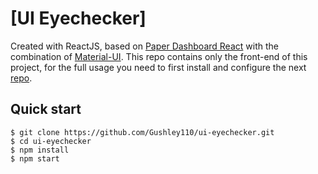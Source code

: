 # [UI Eyechecker]

Created with ReactJS, based on [Paper Dashboard React](https://github.com/creativetimofficial/paper-dashboard-react/archive/master.zip) with the combination of [Material-UI](https://material-ui.com). This repo contains only the front-end of this project, for the full usage you need to first install and configure the next [repo](https://github.com/CallmeTorre/api-eyechecker).

## Quick start

```
$ git clone https://github.com/Gushley110/ui-eyechecker.git
$ cd ui-eyechecker
$ npm install
$ npm start
```


